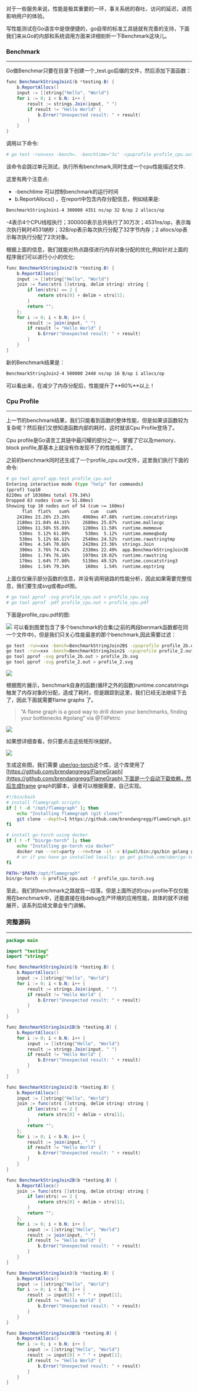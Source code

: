 对于一些服务来说，性能是极其重要的一环，事关系统的吞吐、访问的延迟，进而影响用户的体验。

写性能测试在Go语言中是很便捷的，go自带的标准工具链就有完善的支持，下面我们来从Go的内部和系统调用方面来详细剖析一下Benchmark这块儿。

### Benchmark
---
Go做Benchmar只要在目录下创建一个_test.go后缀的文件，然后添加下面函数：
```java
func BenchmarkStringJoin1(b *testing.B) {
    b.ReportAllocs()
    input := []string{"Hello", "World"}
    for i := 0; i < b.N; i++ {
        result := strings.Join(input, " ")
        if result != "Hello World" {
            b.Error("Unexpected result: " + result)
        }
    }
}
```
调用以下命令: 
```bash
# go test -run=xxx -bench=. -benchtime="3s" -cpuprofile profile_cpu.out
```
该命令会跳过单元测试，执行所有benchmark,同时生成一个cpu性能描述文件.

这里有两个注意点: 
- -benchtime 可以控制benchmark的运行时间 
- b.ReportAllocs() ，在report中包含内存分配信息，例如结果是: 
```bash
BenchmarkStringJoin1-4 300000 4351 ns/op 32 B/op 2 allocs/op
```

-4表示4个CPU线程执行；300000表示总共执行了30万次；4531ns/op，表示每次执行耗时4531纳秒；32B/op表示每次执行分配了32字节内存；2 allocs/op表示每次执行分配了2次对象。

根据上面的信息，我们就能对热点路径进行内存对象分配的优化,例如针对上面的程序我们可以进行小小的优化:
```java
func BenchmarkStringJoin2(b *testing.B) {
    b.ReportAllocs()
    input := []string{"Hello", "World"}
    join := func(strs []string, delim string) string {
        if len(strs) == 2 {
            return strs[0] + delim + strs[1];
        }
        return "";
    };
    for i := 0; i < b.N; i++ {
        result := join(input, " ")
        if result != "Hello World" {
            b.Error("Unexpected result: " + result)
        }
    }
}
```
新的Benchmark结果是：
```bash
BenchmarkStringJoin2-4 500000 2440 ns/op 16 B/op 1 allocs/op
```
可以看出来，在减少了内存分配后，性能提升了**60%**以上！

### Cpu Profile
---
上一节的benchmark结果，我们只能看到函数的整体性能，但是如果该函数较为复杂呢？然后我们又想知道函数内部的耗时，这时就该Cpu Profile登场了。

Cpu profile是Go语言工具链中最闪耀的部分之一，掌握了它以及memory、block profile,那基本上就没有你发现不了的性能瓶颈了。

之前的benchmark同时还生成了一个profile_cpu.out文件，这里我们执行下面的命令:
```bash
# go tool pprof app.test profile_cpu.out
Entering interactive mode (type "help" for commands)
(pprof) top10
8220ms of 10360ms total (79.34%)
Dropped 63 nodes (cum <= 51.80ms)
Showing top 10 nodes out of 54 (cum >= 160ms)
      flat  flat%   sum%        cum   cum%
    2410ms 23.26% 23.26%     4960ms 47.88%  runtime.concatstrings
    2180ms 21.04% 44.31%     2680ms 25.87%  runtime.mallocgc
    1200ms 11.58% 55.89%     1200ms 11.58%  runtime.memmove
     530ms  5.12% 61.00%      530ms  5.12%  runtime.memeqbody
     530ms  5.12% 66.12%     2540ms 24.52%  runtime.rawstringtmp
     470ms  4.54% 70.66%     2420ms 23.36%  strings.Join
     390ms  3.76% 74.42%     2330ms 22.49%  app.BenchmarkStringJoin3B
     180ms  1.74% 76.16%     1970ms 19.02%  runtime.rawstring
     170ms  1.64% 77.80%     5130ms 49.52%  runtime.concatstring3
     160ms  1.54% 79.34%      160ms  1.54%  runtime.eqstring
```
上面仅仅展示部分函数的信息，并没有调用链路的性能分析，因此如果需要完整信息，我们要生成svg或者pdf图。

```bash
# go tool pprof -svg profile_cpu.out > profile_cpu.svg
# go tool pprof -pdf profile_cpu.out > profile_cpu.pdf
```
下面是profile_cpu.pdf的图: 

![](http://upload-images.jianshu.io/upload_images/8245841-d253daa7671a216d.png?imageMogr2/auto-orient/strip%7CimageView2/2/w/1240)
可以看到图里包含了多个benchmark的合集(之前的两段benmark函数都在同一个文件中)，但是我们只关心性能最差的那个benchmark,因此需要过滤：
```bash
go test -run=xxx -bench=BenchmarkStringJoin2B$ -cpuprofile profile_2b.out
go test -run=xxx -bench=BenchmarkStringJoin2$ -cpuprofile profile_2.out
go tool pprof -svg profile_2b.out > profile_2b.svg
go tool pprof -svg profile_2.out > profile_2.svg
```

![](http://upload-images.jianshu.io/upload_images/8245841-7c9a5c1698fa57db.png?imageMogr2/auto-orient/strip%7CimageView2/2/w/1240)

根据图片展示，benchmark自身的函数(循环之外的函数)runtime.concatstrings触发了内存对象的分配，造成了耗时，但是跟踪到这里，我们已经无法继续下去了，因此下面就需要flame graphs 了。
> “A flame graph is a good way to drill down your benchmarks, finding your bottlenecks #golang” via @TitPetric


![](http://upload-images.jianshu.io/upload_images/8245841-286cb460d24460a4.png?imageMogr2/auto-orient/strip%7CimageView2/2/w/1240)

如果想详细查看，你只要点击这些矩形块就好。

![](http://upload-images.jianshu.io/upload_images/8245841-8569d4ce1449c047.png?imageMogr2/auto-orient/strip%7CimageView2/2/w/1240)

生成这些图，我们需要 [uber/go-torch](https://github.com/uber/go-torch)这个库，这个库使用了[https://github.com/brendangregg/FlameGraph](https://github.com/brendangregg/FlameGraph),下面是一个自动下载依赖，然后生成frame graph的脚本，读者可以根据需要，自己实现。

```bash
#!/bin/bash
# install flamegraph scripts
if [ ! -d "/opt/flamegraph" ]; then
    echo "Installing flamegraph (git clone)"
    git clone --depth=1 https://github.com/brendangregg/FlameGraph.git /opt/flamegraph
fi

# install go-torch using docker
if [ ! -f "bin/go-torch" ]; then
    echo "Installing go-torch via docker"
    docker run --net=party --rm=true -it -v $(pwd)/bin:/go/bin golang go get github.com/uber/go-torch
    # or if you have go installed locally: go get github.com/uber/go-torch
fi

PATH="$PATH:/opt/flamegraph"
bin/go-torch -b profile_cpu.out -f profile_cpu.torch.svg
```

至此，我们的benchmark之路就告一段落，但是上面所述的cpu profile不仅仅能用在benchmark中，还能直接在线debug生产环境的应用性能，具体的就不详细展开，该系列后续文章会专门讲解。

### 完整源码
---

```java
package main

import "testing"
import "strings"

func BenchmarkStringJoin1(b *testing.B) {
    b.ReportAllocs()
    input := []string{"Hello", "World"}
    for i := 0; i < b.N; i++ {
        result := strings.Join(input, " ")
        if result != "Hello World" {
            b.Error("Unexpected result: " + result)
        }
    }
}

func BenchmarkStringJoin1B(b *testing.B) {
    b.ReportAllocs()
    for i := 0; i < b.N; i++ {
        input := []string{"Hello", "World"}
        result := strings.Join(input, " ")
        if result != "Hello World" {
            b.Error("Unexpected result: " + result)
        }
    }
}

func BenchmarkStringJoin2(b *testing.B) {
    b.ReportAllocs()
    input := []string{"Hello", "World"}
    join := func(strs []string, delim string) string {
        if len(strs) == 2 {
            return strs[0] + delim + strs[1];
        }
        return "";
    };
    for i := 0; i < b.N; i++ {
        result := join(input, " ")
        if result != "Hello World" {
            b.Error("Unexpected result: " + result)
        }
    }
}

func BenchmarkStringJoin2B(b *testing.B) {
    b.ReportAllocs()
    join := func(strs []string, delim string) string {
        if len(strs) == 2 {
            return strs[0] + delim + strs[1];
        }
        return "";
    };
    for i := 0; i < b.N; i++ {
        input := []string{"Hello", "World"}
        result := join(input, " ")
        if result != "Hello World" {
            b.Error("Unexpected result: " + result)
        }
    }
}

func BenchmarkStringJoin3(b *testing.B) {
    b.ReportAllocs()
    input := []string{"Hello", "World"}
    for i := 0; i < b.N; i++ {
        result := input[0] + " " + input[1];
        if result != "Hello World" {
            b.Error("Unexpected result: " + result)
        }
    }
}

func BenchmarkStringJoin3B(b *testing.B) {
    b.ReportAllocs()
    for i := 0; i < b.N; i++ {
        input := []string{"Hello", "World"}
        result := input[0] + " " + input[1];
        if result != "Hello World" {
            b.Error("Unexpected result: " + result)
        }
    }
}
```
